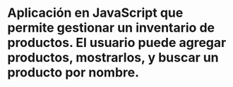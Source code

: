 # Aplicación en JavaScript que permite gestionar un inventario de productos. El usuario puede agregar productos, mostrarlos, y buscar un producto por nombre.
